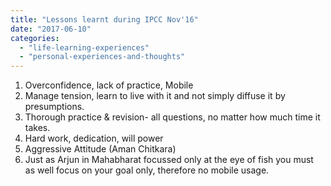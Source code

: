 ```yaml
---
title: "Lessons learnt during IPCC Nov'16"
date: "2017-06-10"
categories: 
  - "life-learning-experiences"
  - "personal-experiences-and-thoughts"
---
```


1. Overconfidence, lack of practice, Mobile
2. Manage tension, learn to live with it and not simply diffuse it by presumptions.
3. Thorough practice & revision- all questions, no matter how much time it takes.
4. Hard work, dedication, will power
5. Aggressive Attitude (Aman Chitkara)
6. Just as Arjun in Mahabharat focussed only at the eye of fish you must as well focus on your goal only, therefore no mobile usage.
